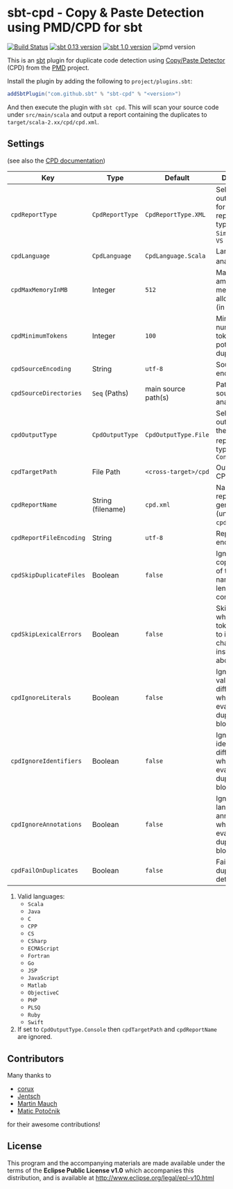 # sbt-cpd - Copy & Paste Detection using PMD/CPD for sbt

[![Build Status](https://travis-ci.org/sbt/sbt-cpd.svg?branch=master)](https://travis-ci.org/sbt/sbt-cpd)
[![sbt 0.13 version](https://img.shields.io/badge/sbt_0.13-2.0.0-blue.svg)](https://bintray.com/stringbean/sbt-plugins/sbt-cpd)
[![sbt 1.0 version](https://img.shields.io/badge/sbt_1.0-2.0.0-blue.svg)](https://bintray.com/stringbean/sbt-plugins/sbt-cpd)
![pmd version](https://img.shields.io/badge/pmd_version-5.8.1-red.svg)

This is an [sbt](http://scala-sbt.org/) plugin for duplicate code detection using
[Copy/Paste Detector](https://pmd.github.io/latest/usage/cpd-usage.html) (CPD) from the [PMD](https://pmd.github.io)
project.

Install the plugin by adding the following to `project/plugins.sbt`:

```scala
addSbtPlugin("com.github.sbt" % "sbt-cpd" % "<version>")
```

And then execute the plugin with `sbt cpd`. This will scan your source code under `src/main/scala` and output a report
containing the duplicates to `target/scala-2.xx/cpd/cpd.xml`.

## Settings

(see also the [CPD documentation](https://pmd.github.io/pmd-5.8.1/usage/cpd-usage.html))

| Key                     | Type              | Default             | Description |
| ----------------------- | ----------------- | ------------------- | ----------- |
| `cpdReportType`         | `CpdReportType`   | `CpdReportType.XML` | Selects the output format for the CPD report. Valid types: `XML`, `Simple`, `CSV` & `VS` |
| `cpdLanguage`           | `CpdLanguage`     | `CpdLanguage.Scala` | Language to analyze.<sup>1</sup> |
| `cpdMaxMemoryInMB`      | Integer           | `512`               | Maximum amount of memory to allow for CPD (in MB). |
| `cpdMinimumTokens`      | Integer           | `100`               | Minimum number of tokens of potential duplicates. |
| `cpdSourceEncoding`     | String            | `utf-8`             | Source file encoding. |
| `cpdSourceDirectories`  | `Seq` (Paths)     | main source path(s) | Paths of the source files to analyze. |
| `cpdOutputType`         | `CpdOutputType`   | `CpdOutputType.File`| Selects the output type for the CPD report.<sup>2</sup> Valid types: `File`, `Console` |
| `cpdTargetPath`         | File Path         | `<cross-target>/cpd`| Output path for CPD reports. |
| `cpdReportName`         | String (filename) | `cpd.xml`           | Name of the report file to generate (under `cpdTargetPath`). |
| `cpdReportFileEncoding` | String            | `utf-8`             | Report file encoding. |
| `cpdSkipDuplicateFiles` | Boolean           | `false`             | Ignore multiple copies of files of the same name and length in comparison. |
| `cpdSkipLexicalErrors`  | Boolean           | `false`             | Skip files which can't be tokenized due to invalid characters instead of aborting. |
| `cpdIgnoreLiterals`     | Boolean           | `false`             | Ignore literal value differences when evaluating a duplicate block. |
| `cpdIgnoreIdentifiers`  | Boolean           | `false`             | Ignore identifier name differences when evaluating a duplicate block. |
| `cpdIgnoreAnnotations`  | Boolean           | `false`             | Ignore language annotations when evaluating a duplicate block. |
| `cpdFailOnDuplicates`   | Boolean           | `false`             | Fail the build if duplicates are detected. |

1. Valid languages:
    * `Scala`
    * `Java`
    * `C`
    * `CPP`
    * `CS`
    * `CSharp`
    * `ECMAScript`
    * `Fortran`
    * `Go`
    * `JSP`
    * `JavaScript`
    * `Matlab`
    * `ObjectiveC`
    * `PHP`
    * `PLSQ`
    * `Ruby`
    * `Swift`
1. If set to `CpdOutputType.Console` then `cpdTargetPath` and `cpdReportName` are ignored.

## Contributors

Many thanks to

* [corux](https://github.com/corux)
* [Jentsch](https://github.com/Jentsch)
* [Martin Mauch](https://github.com/nightscape)
* [Matic Potočnik](https://github.com/HairyFotr)

for their awesome contributions!

## License

This program and the accompanying materials are made available under the terms of the **Eclipse Public License v1.0**
which accompanies this distribution, and is available at http://www.eclipse.org/legal/epl-v10.html
